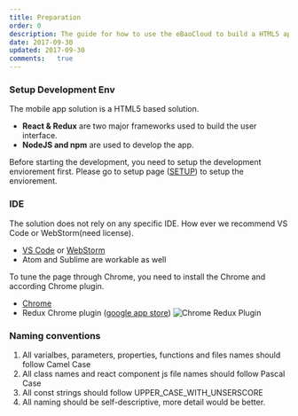 ```yaml
---
title: Preparation
order: 0
description: The guide for how to use the eBaoCloud to build a HTML5 app (for mobile / wechat)
date: 2017-09-30
updated: 2017-09-30
comments:	true
---
```



### Setup Development Env

The mobile app solution is a HTML5 based solution.

- **React & Redux** are two major frameworks used to build the user interface.
- **NodeJS and npm** are used to develop the app.

Before starting the development, you need to setup the development enviorement first. Please go to setup page ([SETUP](./setup.html)) to setup the enviorement.

### IDE
The solution does not rely on any specific IDE. How ever we recommend VS Code or WebStorm(need license).
  - [VS Code](https://code.visualstudio.com/docs/nodejs/reactjs-tutorial) or [WebStorm](https://blog.jetbrains.com/webstorm/2015/10/working-with-reactjs-in-webstorm-coding-assistance/)
  - Atom and Sublime are workable as well

To tune the page through Chrome, you need to install the Chrome and according Chrome plugin.
- [Chrome](https://www.google.com/chrome/)
- Redux Chrome plugin ([google app store](https://chrome.google.com/webstore/detail/redux-devtools/lmhkpmbekcpmknklioeibfkpmmfibljd?hl=en))
![Chrome Redux Plugin](/md-resource/chrome-redux-plugin.png)


### Naming conventions
1. All varialbes, parameters, properties, functions and files names should follow Camel Case
2. All class names and react component js file names should follow Pascal Case
3. All const strings should follow UPPER_CASE_WITH_UNSERSCORE
4. All naming should be self-descriptive, more detail would be better.
